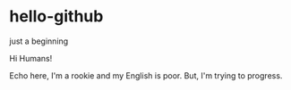 # hello-github
just a beginning

Hi Humans!

Echo here, I'm a rookie and my English is poor. But, I'm trying to progress.
